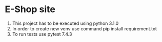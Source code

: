 # E-Shop site
1. This project has to be executed using python 3.1.0
2. In order to create new venv use command pip install requirement.txt
3. To run tests use pytest 7.4.3
